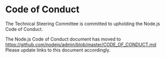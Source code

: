 # Code of Conduct

The Technical Steering Committee is committed to upholding the Node.js Code of Conduct.

The Node.js Code of Conduct document has moved to
<https://github.com/nodejs/admin/blob/master/CODE_OF_CONDUCT.md> Please update
links to this document accordingly.
